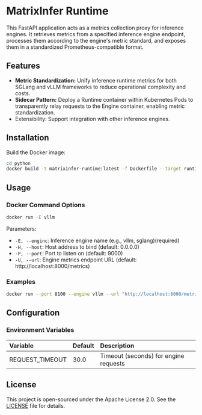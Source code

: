# MatrixInfer Runtime

This FastAPI application acts as a metrics collection proxy for inference engines. It retrieves metrics from a specified inference engine endpoint, processes them according to the engine's metric standard, and exposes them in a standardized Prometheus-compatible format.

## Features

- **Metric Standardization:** Unify inference runtime metrics for both SGLang and vLLM frameworks to reduce operational complexity and costs.
- **Sidecar Pattern:** Deploy a Runtime container within Kubernetes Pods to transparently relay requests to the Engine container, enabling metric standardization.
- Extensibility: Support integration with other inference engines.

## Installation

Build the Docker image:

```bash
cd python
docker build -t matrixinfer-runtime:latest -f Dockerfile --target runtime .
```

## Usage

### Docker Command Options

```bash
docker run -E vllm
```

Parameters:

- `-E, --enginc`: Inference engine name (e.g., vllm, sglang)(required)
- `-H, --host`: Host address to bind (default: 0.0.0.0)
- `-P, --port`: Port to listen on (default: 9000)
- `-U, --url`: Engine metrics endpoint URL (default: http://localhost:8000/metrics)

### Examples


```bash
docker run --port 8100 --engine vllm --url "http://localhost:8000/metrics"
```

## Configuration

### Environment Variables

| Variable        | Default | Description                           |
|:----------------|:--------|:--------------------------------------|
| REQUEST_TIMEOUT | 30.0    | Timeout (seconds) for engine requests |


## License

This project is open-sourced under the Apache License 2.0. See the [LICENSE](LICENSE) file for details.